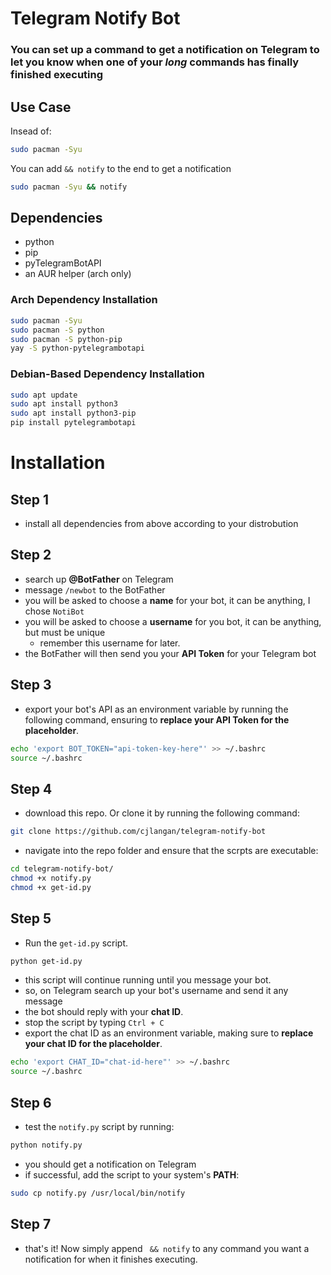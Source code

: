 # Telegram Notify Bot

### You can set up a command to get a notification on Telegram to let you know when one of your *long* commands has finally finished executing

## Use Case

Insead of:

```bash
sudo pacman -Syu
```

You can add `&& notify` to the end to get a notification

```bash
sudo pacman -Syu && notify
```

## Dependencies

- python
- pip
- pyTelegramBotAPI
- an AUR helper (arch only)

### Arch Dependency Installation

```bash
sudo pacman -Syu
sudo pacman -S python
sudo pacman -S python-pip
yay -S python-pytelegrambotapi
```

### Debian-Based Dependency Installation

```bash
sudo apt update
sudo apt install python3
sudo apt install python3-pip
pip install pytelegrambotapi
```

# Installation

## Step 1
- install all dependencies from above according to your distrobution

## Step 2
- search up **@BotFather** on Telegram
- message `/newbot` to the BotFather
- you will be asked to choose a **name** for your bot, it can be anything, I chose `NotiBot`
- you will be asked to choose a **username** for you bot, it can be anything, but must be unique
    - remember this username for later.
- the BotFather will then send you your **API Token** for your Telegram bot

## Step 3
- export your bot's API as an environment variable by running the following command, ensuring to **replace your API Token for the placeholder**.

```bash
echo 'export BOT_TOKEN="api-token-key-here"' >> ~/.bashrc
source ~/.bashrc
```

## Step 4
- download this repo. Or clone it by running the following command:

```bash
git clone https://github.com/cjlangan/telegram-notify-bot
```

- navigate into the repo folder and ensure that the scrpts are executable:

```bash
cd telegram-notify-bot/
chmod +x notify.py
chmod +x get-id.py
```

## Step 5
- Run the `get-id.py` script.

```bash
python get-id.py
```

- this script will continue running until you message your bot.
- so, on Telegram search up your bot's username and send it any message
- the bot should reply with your **chat ID**.
- stop the script by typing `Ctrl + C`
- export the chat ID as an environment variable, making sure to **replace your chat ID for the placeholder**.

```bash
echo 'export CHAT_ID="chat-id-here"' >> ~/.bashrc
source ~/.bashrc
```

## Step 6
- test the `notify.py` script by running:

```bash
python notify.py
```

- you should get a notification on Telegram
- if successful, add the script to your system's **PATH**:

```bash
sudo cp notify.py /usr/local/bin/notify
```

## Step 7
- that's it! Now simply append ` && notify` to any command you want a notification for when it finishes executing.
